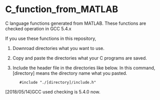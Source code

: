 # C_function_from_MATLAB
C language functions generated from MATLAB. These functions are checked operation in GCC 5.4.x 

If you use these functions in this repository, 
1. Downroad directories what you want to use.
2. Copy and paste the directories what your C programs are saved.
3. Include the header file in the directories like below. In this command, [directory] means the directory name what you pasted.
          
          #include "./[directory]/include.h"


[2018/05/14]GCC used checking is 5.4.0 now.
